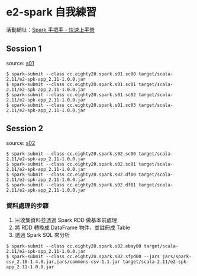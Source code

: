 # e2-spark 自我練習

活動網址：[Spark 手把手 - 快速上手營](http://eighty20.cc/apps/e2-spk-v01/index.html)

## Session 1
source: [s01](src/main/scala/cc/eighty20/spark/s01)

```shell
$ spark-submit --class cc.eighty20.spark.s01.sc00 target/scala-2.11/e2-spk-app_2.11-1.0.0.jar
$ spark-submit --class cc.eighty20.spark.s01.sc01 target/scala-2.11/e2-spk-app_2.11-1.0.0.jar
$ spark-submit --class cc.eighty20.spark.s01.sc02 target/scala-2.11/e2-spk-app_2.11-1.0.0.jar 
$ spark-submit --class cc.eighty20.spark.s01.sc03 target/scala-2.11/e2-spk-app_2.11-1.0.0.jar 
```

## Session 2
source: [s02](src/main/scala/cc/eighty20/spark/s02)

```shell
$ spark-submit --class cc.eighty20.spark.s02.sc00 target/scala-2.11/e2-spk-app_2.11-1.0.0.jar
$ spark-submit --class cc.eighty20.spark.s02.sc01 target/scala-2.11/e2-spk-app_2.11-1.0.0.jar
$ spark-submit --class cc.eighty20.spark.s02.df00 target/scala-2.11/e2-spk-app_2.11-1.0.0.jar
$ spark-submit --class cc.eighty20.spark.s02.df01 target/scala-2.11/e2-spk-app_2.11-1.0.0.jar
```

### 資料處理的步驟
1. ￼收集資料並透過 Spark RDD 做基本前處理
2. 將 RDD 轉換成 DataFrame 物件，並註冊成 Table
3. 透過 Spark SQL 來分析

```shell
$ spark-submit --class cc.eighty20.spark.s02.ebay00 target/scala-2.11/e2-spk-app_2.11-1.0.0.jar
$ spark-submit --class cc.eighty20.spark.s02.sfpd00 --jars jars/spark-csv_2.10-1.4.0.jar,jars/commons-csv-1.1.jar target/scala-2.11/e2-spk-app_2.11-1.0.0.jar
```
